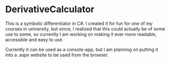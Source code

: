 # DerivativeCalculator

This is a symbolic differentiator in C#. 
I created it for fun for one of my courses in university, but since, I realized that this could actually be of some use to some, so currently I am working on making it ever more readable, accessible and easy to use.

Currently it can be used as a console-app, but I am planning on putting it into a .aspx website to be used from the browser.
